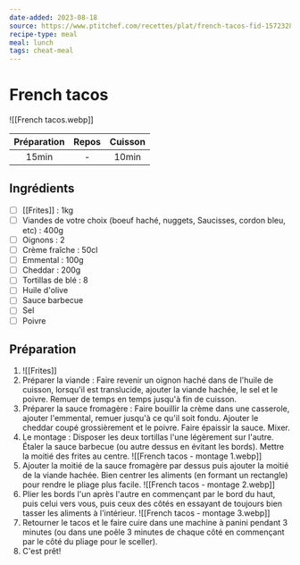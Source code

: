 ```yaml
---
date-added: 2023-08-18
source: https://www.ptitchef.com/recettes/plat/french-tacos-fid-1572328
recipe-type: meal
meal: lunch
tags: cheat-meal
---
```


# French tacos

![[French tacos.webp]]

| Préparation | Repos | Cuisson |
|:-----------:|:-----:|:-------:|
|    15min    |   -   |  10min  |

## Ingrédients

- [ ] [[Frites]] : 1kg
- [ ] Viandes de votre choix (boeuf haché, nuggets, Saucisses, cordon bleu, etc) : 400g
- [ ] Oignons : 2
- [ ] Crème fraîche : 50cl
- [ ] Emmental : 100g
- [ ] Cheddar : 200g
- [ ] Tortillas de blé : 8
- [ ] Huile d'olive
- [ ] Sauce barbecue
- [ ] Sel
- [ ] Poivre

## Préparation

1. ![[Frites]]
2. Préparer la viande : Faire revenir un oignon haché dans de l'huile de cuisson, lorsqu'il est translucide, ajouter la viande hachée, le sel et le poivre. Remuer de temps en temps jusqu'à fin de cuisson.
3. Préparer la sauce fromagère : Faire bouillir la crème dans une casserole, ajouter l'emmental, remuer jusqu'à ce qu'il soit fondu. Ajouter le cheddar coupé grossièrement et le poivre. Faire épaissir la sauce. Mixer.
4. Le montage : Disposer les deux tortillas l'une légèrement sur l'autre. Étaler la sauce barbecue (ou autre dessus en évitant les bords). Mettre la moitié des frites au centre. ![[French tacos - montage 1.webp]]
5. Ajouter la moitié de la sauce fromagère par dessus puis ajouter la moitié de la viande hachée. Bien centrer les aliments (en formant un rectangle) pour rendre le pliage plus facile. ![[French tacos - montage 2.webp]]
6. Plier les bords l'un après l'autre en commençant par le bord du haut, puis celui vers vous, puis ceux des côtés en essayant de toujours bien tasser les aliments à l'intérieur. ![[French tacos - montage 3.webp]]
7. Retourner le tacos et le faire cuire dans une machine à panini pendant 3 minutes (ou dans une poêle 3 minutes de chaque côté en commençant par le côté du pliage pour le sceller).
8. C'est prêt!
